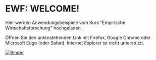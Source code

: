 # EWF: WELCOME! 

Hier werden Anwendungsbeispiele vom Kurs "Empirische Wirtschaftsforschung" hochgeladen. 

Öffnen Sie den untenstehenden Link mit Firefox, Google Chrome oder Microsoft Edge (oder Safari). Internet Explorer ist nicht unterstützt.

[![Binder](https://mybinder.org/badge_logo.svg)](https://mybinder.org/v2/gh/AStrittmatter/EWF/master)
